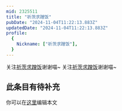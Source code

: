 ```yaml
---
mid: 2325511
title: "祈茨求蹭饭"
pubDate: "2024-11-04T11:22:13.883Z"
updatedDate: "2024-11-04T11:22:13.883Z"
profile:
  {
    Nickname: ["祈茨求蹭饭"],
  }
---
```


关注[祈茨求蹭饭](https://space.bilibili.com/2325511)谢谢喵~ 关注[祈茨求蹭饭](https://space.bilibili.com/2325511)谢谢喵~

## 此条目有待补充
你可以在[这里](https://github.com/Yuhanawa/VTuber.ICU/edit/master/src/content/v/祈茨求蹭饭/index.md)编辑本文
